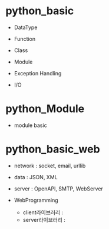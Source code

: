# python_basic

 - DataType
 - Function
 - Class
 - Module

 - Exception Handling
 - I/O


# python_Module
 - module basic


# python_basic_web
- network : socket, email, urllib
- data : JSON, XML
- server : OpenAPI, SMTP, WebServer

- WebProgramming
   - client라이브러리 : 
   - server라이브러리 :
